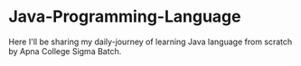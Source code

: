 # Java-Programming-Language
Here I'll be sharing my daily-journey of learning Java language from scratch by Apna College Sigma Batch. 
 
